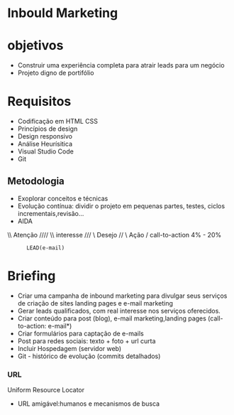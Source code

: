 
# Inbould Marketing

# objetivos
- Construir uma experiência completa para atrair leads para um negócio
- Projeto digno de portifólio

# Requisitos 
- Codificação em HTML CSS
- Princípios de design
- Design responsivo
- Análise Heurísitica
- Visual Studio Code
- Git

## Metodologia 
- Exoplorar conceitos e técnicas
- Evolução contínua: dividir o projeto em pequenas partes, testes, ciclos incrementais,revisão...
- AIDA

\\\\      Atenção      ////
  \\\     interesse   ///
    \\    Desejo     //
      \   Ação      /    call-to-action 4% - 20%

          LEAD(e-mail)

# Briefing
- Criar uma campanha de inbound marketing para divulgar seus serviços de criação de sites landing pages e e-mail marketing    
- Gerar leads qualificados, com real interesse nos serviços oferecidos.
- Criar conteúdo para post (blog), e-mail marketing,landing pages (call-to-action: e-mail*)
- Criar formulários para captação de e-mails
- Post para redes sociais: texto + foto + url curta
- Incluir Hospedagem (servidor web)
- Git - histórico de evolução (commits detalhados)

### URL
Uniform Resource Locator

- URL amigável:humanos e mecanismos de busca